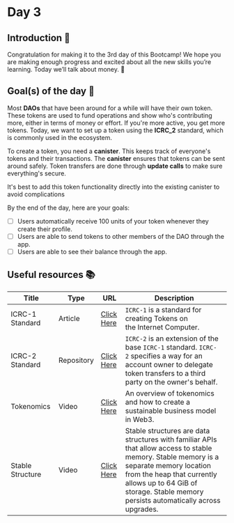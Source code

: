 # Day 3

## Introduction 👋
Congratulation for making it to the 3rd day of this Bootcamp! We hope you are making enough progress and excited about all the new skills you’re learning. Today we’ll talk about money. 💸
## Goal(s) of the day 🎯
Most **DAOs** that have been around for a while will have their own token. These tokens are used to fund operations and show who's contributing more, either in terms of money or effort. If you're more active, you get more tokens. Today, we want to set up a token using the **ICRC_2** standard, which is commonly used in the ecosystem.

To create a token, you need a **canister**. This keeps track of everyone's tokens and their transactions. The **canister** ensures that tokens can be sent around safely. Token transfers are done through **update calls** to make sure everything's secure.

It's best to add this token functionality directly into the existing canister to avoid complications

By the end of the day, here are your goals:

- [ ]  Users automatically receive 100 units of your token whenever they create their profile.
- [ ]  Users are able to send tokens to other members of the DAO through the app.
- [ ]  Users are able to see their balance through the app.
## Useful resources 📚
| Title | Type |  URL | Description
|-----------------|-----------------|-----------------|-----------------|
| ICRC-1 Standard | Article | [Click Here](https://internetcomputer.org/docs/current/developer-docs/integrations/icrc-1/) | `ICRC-1` is a standard for creating Tokens on the Internet Computer.
| ICRC-2 Standard | Repository | [Click Here](https://github.com/dfinity/ICRC-1/blob/main/standards/ICRC-2/README.md) | `ICRC-2` is an extension of the base `ICRC-1` standard. `ICRC-2` specifies a way for an account owner to delegate token transfers to a third party on the owner's behalf.
| Tokenomics | Video | [Click Here](https://www.youtube.com/watch?v=-LnDHDsdmis) | An overview of tokenomics and how to create a sustainable business model in Web3. 
| Stable Structure | Video | [Click Here](https://demergent-labs.github.io/azle/stable_structures.html) | Stable structures are data structures with familiar APIs that allow access to stable memory. Stable memory is a separate memory location from the heap that currently allows up to 64 GiB of storage. Stable memory persists automatically across upgrades.
